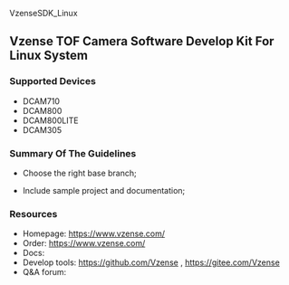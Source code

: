 VzenseSDK_Linux

## Vzense TOF Camera Software Develop Kit For Linux System

### Supported Devices

- DCAM710
- DCAM800
- DCAM800LITE
- DCAM305

### Summary Of The Guidelines

- Choose the right base branch;

- Include sample project and documentation;

### Resources

- Homepage: https://www.vzense.com/
- Order: https://www.vzense.com/
- Docs:
- Develop tools: https://github.com/Vzense , https://gitee.com/Vzense
- Q&A forum: 
